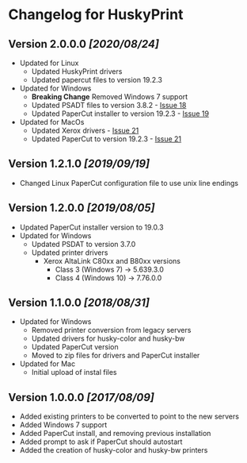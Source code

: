# Changelog for HuskyPrint

## Version **2.0.0.0** _[2020/08/24]_

* Updated for Linux
  * Updated HuskyPrint drivers
  * Updated papercut files to version 19.2.3
* Updated for Windows
  * **Breaking Change** Removed Windows 7 support
  * Updated PSADT files to version 3.8.2 - [Issue 18](https://github.com/MichiganTechIT/HuskyPrint/issues/18)
  * Updated PaperCut installer to version 19.2.3 - [Issue 19](https://github.com/MichiganTechIT/HuskyPrint/issues/19)
* Updated for MacOs
  * Updated Xerox drivers - [Issue 21](https://github.com/MichiganTechIT/HuskyPrint/issues/21)
  * Updated PaperCut to version 19.2.3 - [Issue 21](https://github.com/MichiganTechIT/HuskyPrint/issues/21)

## Version **1.2.1.0** _[2019/09/19]_

* Changed Linux PaperCut configuration file to use unix line endings

## Version **1.2.0.0** _[2019/08/05]_

* Updated PaperCut installer version to 19.0.3
* Updated for Windows
  * Updated PSDAT to version 3.7.0
  * Updated printer drivers
    * Xerox AltaLink C80xx and B80xx versions
      * Class 3 (Windows 7) -> 5.639.3.0
      * Class 4 (Windows 10) -> 7.76.0.0

## Version **1.1.0.0** _[2018/08/31]_

* Updated for Windows
  * Removed printer conversion from legacy servers
  * Updated drivers for husky-color and husky-bw
  * Updated PaperCut version
  * Moved to zip files for drivers and PaperCut installer
* Updated for Mac
  * Initial upload of instal files

## Version **1.0.0.0** _[2017/08/09]_

* Added existing printers to be converted to point to the new servers
* Added Windows 7 support
* Added PaperCut install, and removing previous installation
* Added prompt to ask if PaperCut should autostart
* Added the creation of husky-color and husky-bw printers
